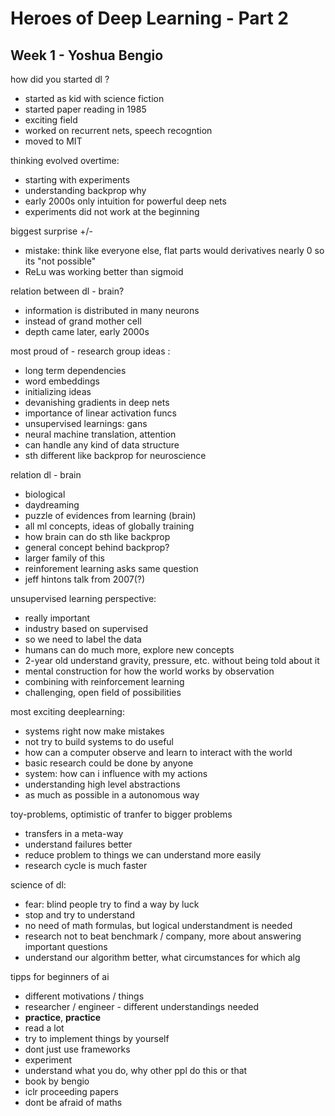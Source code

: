 # Heroes of Deep Learning - Part 2 

## Week 1 - Yoshua Bengio

how did you started dl ?
- started as kid with science fiction
- started paper reading in 1985 
- exciting field 
- worked on recurrent nets, speech recogntion
- moved to MIT

thinking evolved overtime:
- starting with experiments
- understanding backprop why 
- early 2000s only intuition for powerful deep nets
- experiments did not work at the beginning

biggest surprise +/-
- mistake: think like everyone else, flat parts would derivatives nearly 0 so its "not possible"
- ReLu was working better than sigmoid
  

relation between dl - brain?
- information is distributed in many neurons
- instead of grand mother cell
- depth came later, early 2000s

most proud of - research group ideas :
- long term dependencies
- word embeddings
- initializing ideas
- devanishing gradients in deep nets
- importance of linear activation funcs
- unsupervised learnings: gans
- neural machine translation, attention
- can handle any kind of data structure
- sth different like backprop for neuroscience

relation dl - brain
- biological
- daydreaming
- puzzle of evidences from learning (brain)
- all ml concepts, ideas of globally training
- how brain can do sth like backprop
- general concept behind backprop? 
- larger family of this
- reinforement learning asks same question
- jeff hintons talk from 2007(?) 

unsupervised learning perspective:
- really important
- industry based on supervised
- so we need to label the data
- humans can do much more, explore new concepts
- 2-year old understand gravity, pressure, etc. without being told about it
- mental construction for how the world works by observation
- combining with reinforcement learning
- challenging, open field of possibilities

most exciting deeplearning:
- systems right now make mistakes
- not try to build systems to do useful
- how can a computer observe and learn to interact with the world
- basic research could be done by anyone
- system: how can i influence with my actions
- understanding high level abstractions
- as much as possible in a autonomous way

toy-problems, optimistic of tranfer to bigger problems
- transfers in a meta-way
- understand failures better
- reduce problem to things we can understand more easily
- research cycle is much faster

science of dl:
- fear: blind people try to find a way by luck
- stop and try to understand
- no need of math formulas, but logical understandment is needed
- research not to beat benchmark / company, more about answering important questions
- understand our algorithm better, what circumstances for which alg

tipps for beginners of ai
- different motivations / things
- researcher / engineer - different understandings needed
- **practice**, **practice**
- read a lot
- try to implement things by yourself
- dont just use frameworks
- experiment
- understand what you do, why other ppl do this or that
- book by bengio
- iclr proceeding papers
- dont be afraid of maths

